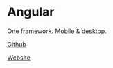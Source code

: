 # Angular

One framework.
Mobile & desktop.

[Github](https://github.com/angular/angular)

[Website](https://angular.io/?developerstash)
